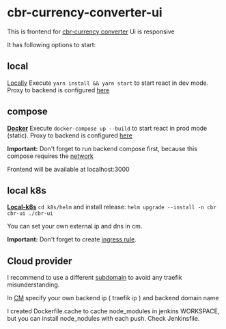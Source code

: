 # cbr-currency-converter-ui

This is frontend for [cbr-currency converter](https://github.com/CPTMUTCHELL/cbr-currency-converter/tree/k8s) Ui is responsive

It has following options to start:
## local
[Locally](#local)
Execute `yarn install && yarn start` to start react in dev mode. Proxy to backend is configured [here](https://github.com/CPTMUTCHELL/cbr-currency-converter-ui/blob/master/webpack.config.js)

## compose
[**Docker**](#compose)
Execute `docker-compose up --build` to start react in prod mode (static). Proxy to backend is configured [here](https://github.com/CPTMUTCHELL/cbr-currency-converter-ui/blob/master/nginx-compose.conf)

**Important:**
Don't forget to run backend compose first, because this compose requires the [network](https://github.com/CPTMUTCHELL/cbr-currency-converter/blob/k8s/docker-compose.yaml#L133)

Frontend will be available at localhost:3000
## local k8s
[**Local-k8s**](#local-k8s)
`cd k8s/helm` and install release: `helm upgrade --install -n cbr cbr-ui ./cbr-ui`

You can set your own external ip and dns in cm.

**Important:**
Don't forget to create [ingress rule](https://github.com/CPTMUTCHELL/cbr-currency-converter/blob/k8s/k8s/helm/cbr-converter-chart/templates/ing.yml#L34). 

## Cloud provider

I recommend to use a different [subdomain](https://github.com/CPTMUTCHELL/cbr-currency-converter/blob/k8s/k8s/helm/cbr-converter-chart/templates/ing.yml#L42) to avoid any traefik misunderstanding. 

In [CM](https://github.com/CPTMUTCHELL/cbr-currency-converter-ui/blob/master/k8s/helm/cbr-ui/templates/cbr-ui-cm.yml#L7) specify your own backend ip ( traefik ip ) and backend domain name

I created Dockerfile.cache to cache node_modules in jenkins WORKSPACE, but you can install node_nodules with each push. Check Jenkinsfile.

